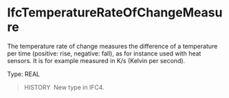 IfcTemperatureRateOfChangeMeasure
=================================

The temperature rate of change measures the difference of a temperature per time (positive: rise, negative: fall), as for instance used with heat sensors. It is for example measured in K/s (Kelvin per second).

Type: REAL

> HISTORY&nbsp; New type in IFC4.

